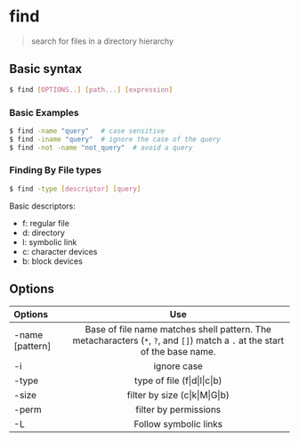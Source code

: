 # find

> search for files in a directory hierarchy

## Basic syntax

```bash
$ find [OPTIONS..] [path...] [expression]
```

### Basic Examples

```bash
$ find -name "query"   # case sensitive
$ find -iname "query"  # ignore the case of the query
$ find -not -name "not_query"  # avoid a query
```

### Finding By File types

```bash
$ find -type [descriptor] [query]
```

Basic descriptors:

* f: regular file
* d: directory
* l: symbolic link
* c: character devices
* b: block devices

## Options

| Options | Use |
| :--- | :---: |
| -name \[pattern\] | Base of file name matches shell pattern. The  metacharacters \(`*`,  `?`,  and  `[]`\) match a `.` at the start of the base name. |
| -i | ignore case |
| -type | type of file \(f\|d\|l\|c\|b\) |
| -size | filter by size \(c\|k\|M\|G\|b\) |
| -perm | filter by permissions |
| -L | Follow symbolic links |

